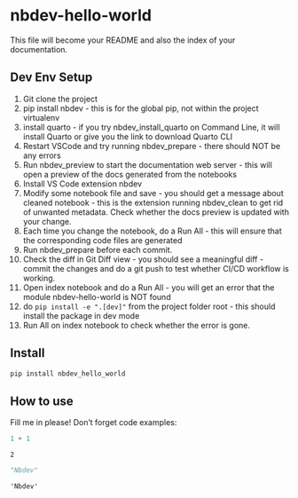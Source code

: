 # nbdev-hello-world


<!-- WARNING: THIS FILE WAS AUTOGENERATED! DO NOT EDIT! -->

This file will become your README and also the index of your
documentation.

## Dev Env Setup

1.  Git clone the project
2.  pip install nbdev - this is for the global pip, not within the
    project virtualenv
3.  install quarto - if you try nbdev_install_quarto on Command Line, it
    will install Quarto or give you the link to download Quarto CLI
4.  Restart VSCode and try running nbdev_prepare - there should NOT be
    any errors
5.  Run nbdev_preview to start the documentation web server - this will
    open a preview of the docs generated from the notebooks
6.  Install VS Code extension nbdev
7.  Modify some notebook file and save - you should get a message about
    cleaned notebook - this is the extension running nbdev_clean to get
    rid of unwanted metadata. Check whether the docs preview is updated
    with your change.
8.  Each time you change the notebook, do a Run All - this will ensure
    that the corresponding code files are generated
9.  Run nbdev_prepare before each commit.
10. Check the diff in Git Diff view - you should see a meaningful diff -
    commit the changes and do a git push to test whether CI/CD workflow
    is working.
11. Open index notebook and do a Run All - you will get an error that
    the module nbdev-hello-world is NOT found
12. do `pip install -e ".[dev]"` from the project folder root - this
    should install the package in dev mode
13. Run All on index notebook to check whether the error is gone.

## Install

``` sh
pip install nbdev_hello_world
```

## How to use

Fill me in please! Don’t forget code examples:

``` python
1 + 1
```

    2

``` python
"Nbdev"
```

    'Nbdev'
